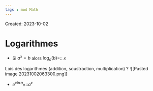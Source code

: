 ```yaml
---
tags : mod Math
---
```

Created: 2023-10-02
# Logarithmes
- Si $a^{x}=b$ alors $\log_{a}(b)=$:: $x$
<!--SR:!2023-11-22,12,288-->

Lois des logarithmes (addition, soustraction, multiplication)
?
![[Pasted image 20231002063300.png]]
<!--SR:!2023-11-17,2,234-->

- $e^{x\ln a}$=::$a^{x}$
<!--SR:!2023-11-22,12,250-->
